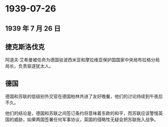 # 1939-07-26

## 1939 年 7 月 26 日

## 捷克斯洛伐克

阿道夫·艾希曼被任命为德国驻波西米亚和摩拉维亚保护国国家中央局布拉格分局局长，负责驱逐犹太人。

## 德国

德国和苏联的低级别外交官在德国柏林共进了友好晚餐，他们的讨论持续到午夜后不久。

他们的结论是，德国和苏联之间签订条约将意味着东欧的和平，而苏联应该警惕英国的威胁，如果两国签署任何军事协议，英国的侵略性无疑会把苏联拖入战争。

